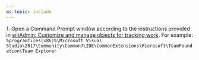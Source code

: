 ```yaml
---
ms.topic: include
---
```


<a id="run-witadmin-tool-example" />
1. Open a Command Prompt window according to the instructions provided in <a href="/azure/devops/reference/witadmin/witadmin-customize-and-manage-objects-for-tracking-work#run-witadmin-tool" data-raw-source="[witAdmin: Customize and manage objects for tracking work](/azure/devops/reference/witadmin/witadmin-customize-and-manage-objects-for-tracking-work#run-witadmin-tool)">witAdmin: Customize and manage objects for tracking work</a>. For example:<br/>
   <code>%programfiles(x86)%\Microsoft Visual Studio\2017\Community\Common7\IDE\CommonExtensions\Microsoft\TeamFoundation\Team Explorer</code>

